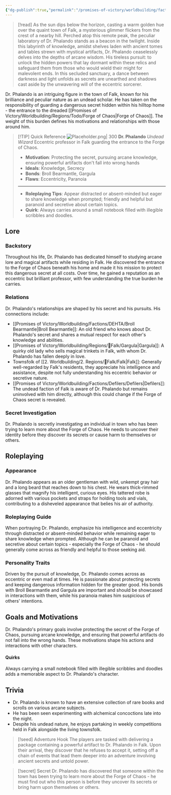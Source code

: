 ```yaml
---
{"dg-publish":true,"permalink":"/promises-of-victory/worldbuilding/factions/unaffiliated/dr-phalando/","noteIcon":"NPC","created":"2023-03-27T00:06:13.195+02:00","updated":"2023-04-17T20:20:26.445+02:00"}
---
```



>[!read] 
>As the sun dips below the horizon, casting a warm golden hue over the quaint town of Falk, a mysterious glimmer flickers from the crest of a nearby hill. Perched atop this remote peak, the peculiar laboratory of Dr. Phalando stands as a beacon in the twilight.
>Inside this labyrinth of knowledge, amidst shelves laden with ancient tomes and tables strewn with mystical artifacts, Dr. Phalando ceaselessly delves into the depths of arcane wisdom. His tireless pursuit: to unlock the hidden powers that lay dormant within these relics and safeguard them from those who would wield their might for malevolent ends. In this secluded sanctuary, a dance between darkness and light unfolds as secrets are unearthed and shadows cast aside by the unwavering will of the eccentric sorcerer.

Dr. Phalando is an intriguing figure in the town of Falk, known for his brilliance and peculiar nature as an undead scholar. He has taken on the responsibility of guarding a dangerous secret hidden within his hilltop home - the entrance to the dreaded [[Promises of Victory/Worldbuilding/Regions/Todo/Forge of Chaos\|Forge of Chaos]]. The weight of this burden defines his motivations and relationships with those around him.

> [!TIP] Quick Reference
> ![Placeholder.png| 300](/img/user/resources/Pictures/Placeholder.png) 
> **Dr. Phalando** _Undead Wizard_ 
> Eccentric professor in Falk guarding the entrance to the Forge of Chaos.
>- **Motivation**: Protecting the secret, pursuing arcane knowledge, ensuring powerful artifacts don't fall into wrong hands
>- **Ideals**: Knowledge, Secrecy
>- **Bonds**: Broll Bearmantle, Gargula
>- **Flaws**: Eccentricity, Paranoia
> ___
>- **Roleplaying Tips**: Appear distracted or absent-minded but eager to share knowledge when prompted; friendly and helpful but paranoid and secretive about certain topics.
>-  **Quirk**: Always carries around a small notebook filled with illegible scribbles and doodles.

## Lore
### Backstory
Throughout his life, Dr. Phalando has dedicated himself to studying arcane lore and magical artifacts while residing in Falk. He discovered the entrance to the Forge of Chaos beneath his home and made it his mission to protect this dangerous secret at all costs. Over time, he gained a reputation as an eccentric but brilliant professor, with few understanding the true burden he carries.

### Relations
Dr. Phalando's relationships are shaped by his secret and his pursuits. His connections include:
- [[Promises of Victory/Worldbuilding/Factions/DEHTA/Broll Bearmantle\|Broll Bearmantle]]: An old friend who knows about Dr. Phalando's secret and shares a mutual respect for each other's knowledge and abilities.
- [[Promises of Victory/Worldbuilding/Regions/🏰Falk/Gargula\|Gargula]]: A quirky old lady who sells magical trinkets in Falk, with whom Dr. Phalando has fallen deeply in love.
- Townsfolk of [[2. Worldbuilding/2. Regions/🏰Falk/Falk\|Falk]]: Generally well-regarded by Falk's residents, they appreciate his intelligence and assistance, despite not fully understanding his eccentric behavior or secretive nature.
- [[Promises of Victory/Worldbuilding/Factions/Defilers/Defilers\|Defilers]]: The undead faction of Falk is aware of Dr. Phalando but remains uninvolved with him directly, although this could change if the Forge of Chaos secret is revealed.

### Secret Investigation
Dr. Phalando is secretly investigating an individual in town who has been trying to learn more about the Forge of Chaos. He needs to uncover their identity before they discover its secrets or cause harm to themselves or others.

## Roleplaying
### Appearance
Dr. Phalando appears as an older gentleman with wild, unkempt gray hair and a long beard that reaches down to his chest. He wears thick-rimmed glasses that magnify his intelligent, curious eyes. His tattered robe is adorned with various pockets and straps for holding tools and vials, contributing to a disheveled appearance that belies his air of authority.

### Roleplaying Guide
When portraying Dr. Phalando, emphasize his intelligence and eccentricity through distracted or absent-minded behavior while remaining eager to share knowledge when prompted. Although he can be paranoid and secretive about certain topics - especially the Forge of Chaos - he should generally come across as friendly and helpful to those seeking aid.

### Personality Traits
Driven by the pursuit of knowledge, Dr. Phalando comes across as eccentric or even mad at times. He is passionate about protecting secrets and keeping dangerous information hidden for the greater good. His bonds with Broll Bearmantle and Gargula are important and should be showcased in interactions with them, while his paranoia makes him suspicious of others' intentions.

## Goals and Motivations
Dr. Phalando's primary goals involve protecting the secret of the Forge of Chaos, pursuing arcane knowledge, and ensuring that powerful artifacts do not fall into the wrong hands. These motivations shape his actions and interactions with other characters.

#### Quirks
Always carrying a small notebook filled with illegible scribbles and doodles adds a memorable aspect to Dr. Phalando's character.

## Trivia
- Dr. Phalando is known to have an extensive collection of rare books and scrolls on various arcane subjects.
- He has been seen experimenting with alchemical concoctions late into the night.
- Despite his undead nature, he enjoys partaking in weekly competitions held in Falk alongside the living townsfolk.
  
> [!seed] Adventure Hook
> The players are tasked with delivering a package containing a powerful artifact to Dr. Phalando in Falk. Upon their arrival, they discover that he refuses to accept it, setting off a chain of events that lead them deeper into an adventure involving ancient secrets and untold power.

> [!secret] Secret
> Dr. Phalando has discovered that someone within the town has been trying to learn more about the Forge of Chaos - he must find out who this person is before they uncover its secrets or bring harm upon themselves or others.



